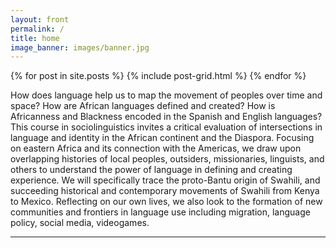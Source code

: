 ```yaml
---
layout: front
permalink: /
title: home
image_banner: images/banner.jpg
---
```


<div class="tiles">

{% for post in site.posts %}
{% include post-grid.html %}
{% endfor %}

</div>

How does language help us to map the movement of peoples over time and space? How are African languages defined and created? How is Africanness and Blackness encoded in the Spanish and English languages? This course in sociolinguistics invites a critical evaluation of intersections in language and identity in the African continent and the Diaspora. Focusing on eastern Africa and its connection with the Americas, we draw upon overlapping histories of local peoples, outsiders, missionaries, linguists, and others to understand the power of language in defining and creating experience. We will specifically trace the proto-Bantu origin of Swahili, and succeeding historical and contemporary movements of Swahili from Kenya to Mexico. Reflecting on our own lives, we also look to the formation of new communities and frontiers in language use including migration, language policy, social media, videogames.

<hr/>